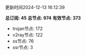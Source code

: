 更新时间2024-12-13 16:12:39

**总订阅: 45**
**总节点: 974**
**有效节点: 373**
- trojan节点: 172
- v2ray节点: 122
- ss节点: 76
- ssr节点: 3

